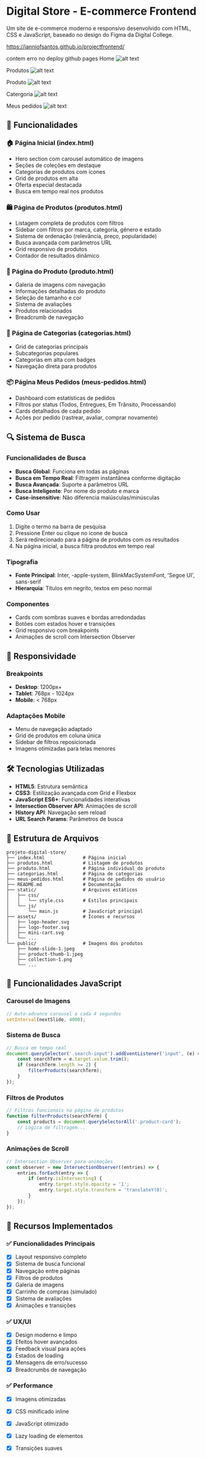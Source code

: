 # Digital Store - E-commerce Frontend

Um site de e-commerce moderno e responsivo desenvolvido com HTML, CSS e JavaScript, baseado no design do Figma da Digital College.

https://janniofsantos.github.io/projectfrontend/

contem erro no deploy github pages
Home
![alt text](image.png)

Produtos
![alt text](image-1.png)

Produto
![alt text](image-4.png)

Catergoria
![alt text](image-2.png)

Meus pedidos
![alt text](image-3.png)


## 🚀 Funcionalidades

### 🏠 Página Inicial (index.html)
- Hero section com carousel automático de imagens
- Seções de coleções em destaque
- Categorias de produtos com ícones
- Grid de produtos em alta
- Oferta especial destacada
- Busca em tempo real nos produtos

### 🛍️ Página de Produtos (produtos.html)
- Listagem completa de produtos com filtros
- Sidebar com filtros por marca, categoria, gênero e estado
- Sistema de ordenação (relevância, preço, popularidade)
- Busca avançada com parâmetros URL
- Grid responsivo de produtos
- Contador de resultados dinâmico

### 👟 Página do Produto (produto.html)
- Galeria de imagens com navegação
- Informações detalhadas do produto
- Seleção de tamanho e cor
- Sistema de avaliações
- Produtos relacionados
- Breadcrumb de navegação

### 📂 Página de Categorias (categorias.html)
- Grid de categorias principais
- Subcategorias populares
- Categorias em alta com badges
- Navegação direta para produtos

### 📦 Página Meus Pedidos (meus-pedidos.html)
- Dashboard com estatísticas de pedidos
- Filtros por status (Todos, Entregues, Em Trânsito, Processando)
- Cards detalhados de cada pedido
- Ações por pedido (rastrear, avaliar, comprar novamente)

## 🔍 Sistema de Busca

### Funcionalidades de Busca
- **Busca Global**: Funciona em todas as páginas
- **Busca em Tempo Real**: Filtragem instantânea conforme digitação
- **Busca Avançada**: Suporte a parâmetros URL
- **Busca Inteligente**: Por nome do produto e marca
- **Case-insensitive**: Não diferencia maiúsculas/minúsculas

### Como Usar
1. Digite o termo na barra de pesquisa
2. Pressione Enter ou clique no ícone de busca
3. Será redirecionado para a página de produtos com os resultados
4. Na página inicial, a busca filtra produtos em tempo real


### Tipografia
- **Fonte Principal**: Inter, -apple-system, BlinkMacSystemFont, 'Segoe UI', sans-serif
- **Hierarquia**: Títulos em negrito, textos em peso normal

### Componentes
- Cards com sombras suaves e bordas arredondadas
- Botões com estados hover e transições
- Grid responsivo com breakpoints
- Animações de scroll com Intersection Observer

## 📱 Responsividade

### Breakpoints
- **Desktop**: 1200px+
- **Tablet**: 768px - 1024px
- **Mobile**: < 768px

### Adaptações Mobile
- Menu de navegação adaptado
- Grid de produtos em coluna única
- Sidebar de filtros reposicionada
- Imagens otimizadas para telas menores

## 🛠️ Tecnologias Utilizadas

- **HTML5**: Estrutura semântica
- **CSS3**: Estilização avançada com Grid e Flexbox
- **JavaScript ES6+**: Funcionalidades interativas
- **Intersection Observer API**: Animações de scroll
- **History API**: Navegação sem reload
- **URL Search Params**: Parâmetros de busca

## 📁 Estrutura de Arquivos

```
projeto-digital-store/
├── index.html              # Página inicial
├── produtos.html           # Listagem de produtos
├── produto.html            # Página individual do produto
├── categorias.html         # Página de categorias
├── meus-pedidos.html       # Página de pedidos do usuário
├── README.md               # Documentação
├── static/                 # Arquivos estáticos
│   ├── css/
│   │   └── style.css       # Estilos principais
│   └── js/
│       └── main.js         # JavaScript principal
├── assets/                 # Ícones e recursos
│   ├── logo-header.svg
│   ├── logo-footer.svg
│   ├── mini-cart.svg
│   └── ...
└── public/                 # Imagens dos produtos
    ├── home-slide-1.jpeg
    ├── product-thumb-1.jpeg
    ├── collection-1.png
    └── ...
```


## 🔧 Funcionalidades JavaScript

### Carousel de Imagens
```javascript
// Auto-advance carousel a cada 4 segundos
setInterval(nextSlide, 4000);
```

### Sistema de Busca
```javascript
// Busca em tempo real
document.querySelector('.search-input').addEventListener('input', (e) => {
    const searchTerm = e.target.value.trim();
    if (searchTerm.length >= 2) {
        filterProducts(searchTerm);
    }
});
```

### Filtros de Produtos
```javascript
// Filtros funcionais na página de produtos
function filterProducts(searchTerm) {
    const products = document.querySelectorAll('.product-card');
    // Lógica de filtragem...
}
```

### Animações de Scroll
```javascript
// Intersection Observer para animações
const observer = new IntersectionObserver((entries) => {
    entries.forEach(entry => {
        if (entry.isIntersecting) {
            entry.target.style.opacity = '1';
            entry.target.style.transform = 'translateY(0)';
        }
    });
});
```

## 🎯 Recursos Implementados

### ✅ Funcionalidades Principais
- [x] Layout responsivo completo
- [x] Sistema de busca funcional
- [x] Navegação entre páginas
- [x] Filtros de produtos
- [x] Galeria de imagens
- [x] Carrinho de compras (simulado)
- [x] Sistema de avaliações
- [x] Animações e transições

### ✅ UX/UI
- [x] Design moderno e limpo
- [x] Efeitos hover avançados
- [x] Feedback visual para ações
- [x] Estados de loading
- [x] Mensagens de erro/sucesso
- [x] Breadcrumbs de navegação

### ✅ Performance
- [x] Imagens otimizadas
- [x] CSS minificado inline
- [x] JavaScript otimizado
- [x] Lazy loading de elementos
- [x] Transições suaves

